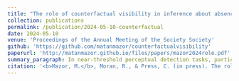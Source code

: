 ```yaml
---
title: "The role of counterfactual visibility in inference about absence"
collection: publications
permalink: /publication/2024-05-10-counterfactual
date: 2024-05-10
venue: 'Proceedings of the Annual Meeting of the Society Society'
github: 'https://github.com/matanmazor/counterfactualvisibility'
paperurl: 'http://matanmazor.github.io/files/papers/mazor2024role.pdf'
summary_paragraph: In near-threshold perceptual detection tasks, participants decide whether a faint stimulus is present or absent. Current computational models describe the decision process underlying detection decisions as symmetric, as if participants decide that a stimulus is presence once they it is sufficiently visible, and decide that it absent once its absence is sufficiently visible. Here, together with [Rani](https://www.qmul.ac.uk/sbbs/staff/rani-moran.html) and [Clare](https://profiles.ucl.ac.uk/6628-clare-press), we use an occlusion manipulation to show that this description is wrong: the process is fundamentally asymmetric. Decisions about presence depend on the visibility of stimuli, but decisions about absence depend not on the visibility of their absence, but on counterfactual visibility: beliefs about the visibility of stimuli that are not in fact there.
citation: '<b>Mazor, M.</b>, Moran, R., & Press, C. (in press). The role of counterfactual visibility in inference about absence. <i>Proceedings of the Annual Meeting of the Society Society</i>'
---
```

